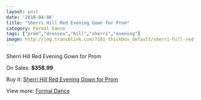 ```yaml
---
layout: post
date: '2018-04-06'
title: "Sherri Hill Red Evening Gown for Prom"
category: Formal Dance
tags: ["prom","dresses","hill","sherri","evening"]
image: http://img.transblink.com/7101-thickbox_default/sherri-hill-red-evening-gown-for-prom.jpg
---
```

Sherri Hill Red Evening Gown for Prom

On Sales: **$358.99**
<a href="https://www.transblink.com/en/formal-dance/2295-sherri-hill-red-evening-gown-for-prom.html"><amp-img layout="responsive" width="600" height="600" src="//img.transblink.com/7101-thickbox_default/sherri-hill-red-evening-gown-for-prom.jpg" alt="Sherri Hill Red Evening Gown for Prom 0" /></a>
<a href="https://www.transblink.com/en/formal-dance/2295-sherri-hill-red-evening-gown-for-prom.html"><amp-img layout="responsive" width="600" height="600" src="//img.transblink.com/7105-thickbox_default/sherri-hill-red-evening-gown-for-prom.jpg" alt="Sherri Hill Red Evening Gown for Prom 1" /></a>
<a href="https://www.transblink.com/en/formal-dance/2295-sherri-hill-red-evening-gown-for-prom.html"><amp-img layout="responsive" width="600" height="600" src="//img.transblink.com/7104-thickbox_default/sherri-hill-red-evening-gown-for-prom.jpg" alt="Sherri Hill Red Evening Gown for Prom 2" /></a>
<a href="https://www.transblink.com/en/formal-dance/2295-sherri-hill-red-evening-gown-for-prom.html"><amp-img layout="responsive" width="600" height="600" src="//img.transblink.com/7103-thickbox_default/sherri-hill-red-evening-gown-for-prom.jpg" alt="Sherri Hill Red Evening Gown for Prom 3" /></a>
<a href="https://www.transblink.com/en/formal-dance/2295-sherri-hill-red-evening-gown-for-prom.html"><amp-img layout="responsive" width="600" height="600" src="//img.transblink.com/7102-thickbox_default/sherri-hill-red-evening-gown-for-prom.jpg" alt="Sherri Hill Red Evening Gown for Prom 4" /></a>

Buy it: [Sherri Hill Red Evening Gown for Prom](https://www.transblink.com/en/formal-dance/2295-sherri-hill-red-evening-gown-for-prom.html "Sherri Hill Red Evening Gown for Prom")

View more: [Formal Dance](https://www.transblink.com/en/6-formal-dance "Formal Dance")